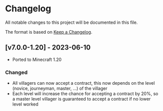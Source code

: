 # Changelog
All notable changes to this project will be documented in this file.

The format is based on [Keep a Changelog].

## [v7.0.0-1.20] - 2023-06-10
- Ported to Minecraft 1.20
### Changed
- All villagers can now accept a contract, this now depends on the level (novice, journeyman, master, ...) of the villager
- Each level will increase the chance for accepting a contract by 20%, so a master level villager is guaranteed to accept a contract if no lower level worked 

[Keep a Changelog]: https://keepachangelog.com/en/1.0.0/
